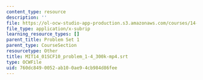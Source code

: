 ```yaml
---
content_type: resource
description: ''
file: https://ol-ocw-studio-app-production.s3.amazonaws.com/courses/14-01sc-principles-of-microeconomics-fall-2011/760dc8490052ab100ae94cb984d86fee_MIT14_01SCF10_problem_1-4_300k-mp4.srt
file_type: application/x-subrip
learning_resource_types: []
parent_title: Problem Set 1
parent_type: CourseSection
resourcetype: Other
title: MIT14_01SCF10_problem_1-4_300k-mp4.srt
type: OCWFile
uid: 760dc849-0052-ab10-0ae9-4cb984d86fee
---
```

